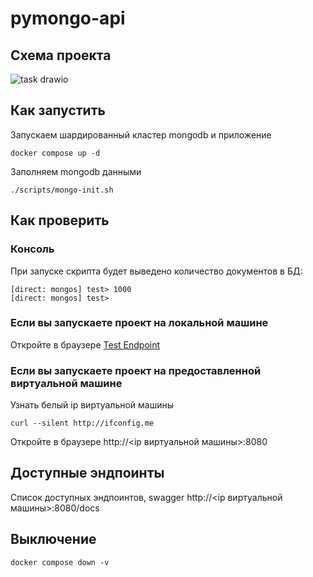 # pymongo-api

## Схема проекта

![task drawio](https://github.com/user-attachments/assets/54a3c115-0078-4ae0-9ac9-2175864ea22e)


## Как запустить

Запускаем шардированный кластер mongodb и приложение

```shell
docker compose up -d
```

Заполняем mongodb данными

```shell
./scripts/mongo-init.sh
```

## Как проверить

### Консоль

При запуске скрипта будет выведено количество документов в БД:

```shell
[direct: mongos] test> 1000
[direct: mongos] test> 
```

### Если вы запускаете проект на локальной машине

Откройте в браузере [Test Endpoint](http://localhost:8080)

### Если вы запускаете проект на предоставленной виртуальной машине

Узнать белый ip виртуальной машины

```shell
curl --silent http://ifconfig.me
```

Откройте в браузере http://<ip виртуальной машины>:8080

## Доступные эндпоинты

Список доступных эндпоинтов, swagger http://<ip виртуальной машины>:8080/docs

## Выключение

```shell
docker compose down -v
```
